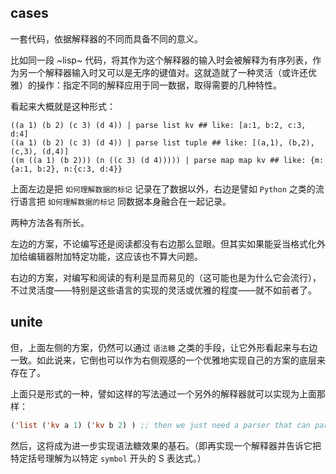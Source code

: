 ## cases

一套代码，依据解释器的不同而具备不同的意义。

比如同一段 ~lisp~ 代码，将其作为这个解释器的输入时会被解释为有序列表，作为另一个解释器输入时又可以是无序的键值对。这就造就了一种灵活（或许还优雅）的操作：指定不同的解释应用于同一数据，取得需要的几种特性。

看起来大概就是这种形式：

~~~ nu
((a 1) (b 2) (c 3) (d 4)) | parse list kv ## like: [a:1, b:2, c:3, d:4]
((a 1) (b 2) (c 3) (d 4)) | parse list tuple ## like: [(a,1), (b,2), (c,3), (d,4)]
((m ((a 1) (b 2))) (n ((c 3) (d 4))))) | parse map map kv ## like: {m:{a:1, b:2}, n:{c:3, d:4}}
~~~

上面左边是把 `如何理解数据的标记` 记录在了数据以外，右边是譬如 `Python` 之类的流行语言把 `如何理解数据的标记` 同数据本身融合在一起记录。

两种方法各有所长。

左边的方案，不论编写还是阅读都没有右边那么显眼。但其实如果能妥当格式化外加给编辑器附加特定功能，这应该也不算大问题。

右边的方案，对编写和阅读的有利是显而易见的（这可能也是为什么它会流行），不过灵活度——特别是这些语言的实现的灵活或优雅的程度——就不如前者了。

## unite

但，上面左侧的方案，仍然可以通过 `语法糖` 之类的手段，让它外形看起来与右边一致。如此说来，它倒也可以作为右侧观感的一个优雅地实现自己的方案的底层来存在了。

上面只是形式的一种，譬如这样的写法通过一个另外的解释器就可以实现为上面那样：

~~~ lisp
('list ('kv a 1) ('kv b 2) ) ;; then we just need a parser that can parse it be: `((a 1) (b 2) (c 3) (d 4)) | parse list kv`
~~~

然后，这将成为进一步实现语法糖效果的基石。（即再实现一个解释器并告诉它把特定括号理解为以特定 `symbol` 开头的 S 表达式。）
